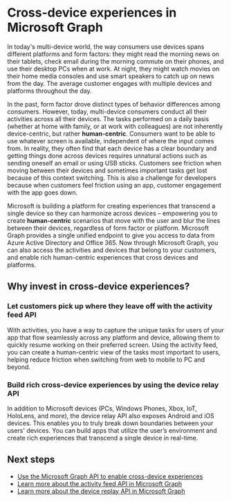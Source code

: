 # Cross-device experiences in Microsoft Graph

In today's multi-device world, the way consumers use devices spans different platforms and form factors: they might read the morning news on their tablets, check email during the morning commute on their phones, and use their desktop PCs when at work. At night, they might watch movies on their home media consoles and use smart speakers to catch up on news from the day. The average customer engages with multiple devices and platforms throughout the day. 

In the past, form factor drove distinct types of behavior differences among consumers. However, today, multi-device consumers conduct all their activities across all their devices. The tasks performed on a daily basis (whether at home with family, or at work with colleagues) are not inherently device-centric, but rather **human-centric**. Consumers want to be able to use whatever screen is available, independent of where the input comes from. In reality, they often find that each device has a clear boundary and getting things done across devices requires unnatural actions such as sending oneself an email or using USB sticks. Customers see friction when moving between their devices and sometimes important tasks get lost because of this context switching. This is also a challenge for developers because when customers feel friction using an app, customer engagement with the app goes down.

Microsoft is building a platform for creating experiences that transcend a single device so they can harmonize across devices – empowering you to create **human-centric** scenarios that move with the user and blur the lines between their devices, regardless of form factor or platform. Microsoft Graph provides a single unified endpoint to give you access to data from Azure Active Directory and Office 365. Now through Microsoft Graph, you can also access the activities and devices that belong to your customers, and enable rich human-centric experiences that cross devices and platforms. 

## Why invest in cross-device experiences?

### Let customers pick up where they leave off with the activity feed API 
With activities, you have a way to capture the unique tasks for users of your app that flow seamlessly across any platform and device, allowing them to quickly resume working on their preferred screen. Using the activity feed, you can create a human-centric view of the tasks most important to users, helping reduce friction when switching from web to mobile to PC and beyond. 

### Build rich cross-device experiences by using the device relay API 
In addition to Microsoft devices (PCs, Windows Phones, Xbox, IoT, HoloLens, and more), the device relay API also exposes Android and iOS devices. This enables you to truly break down boundaries between your users' devices. You can build apps that utilize the user’s environment and create rich experiences that transcend a single device in real-time. 

## Next steps

- [Use the Microsoft Graph API to enable cross-device experiences](../api-reference/v1.0/resources/cross-device-reference-overview.md)
- [Learn more about the activity feed API in Microsoft Graph](activity-feed-concept-overview.md)
- [Learn more about the device replay API in Microsoft Graph](device-relay-concept-overview.md)
